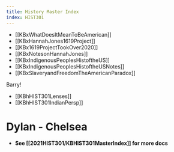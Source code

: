 ```yaml
---
title: History Master Index
index: HIST301
---
```


- [[KBxWhatDoesItMeanToBeAmerican]] 
- [[KBxHannahJones1619Project]]
- [[KBx1619ProjectTookOver2020]]
- [[KBxNotesonHannahJones]]
- [[KBxIndigenousPeoplesHistoftheUS]]
- [[KBxIndigenousPeoplesHistoftheUSNotes]]
- [[KBxSlaveryandFreedomTheAmericanParadox]]

Barry!
- [[KBhHIST301Lenses]]
- [[KBhHIST301IndianPersp]] 


# Dylan - Chelsea
- **See [[2021HIST301/KBHIST301MasterIndex]] for more docs**


